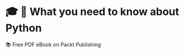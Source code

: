 # :mortar_board: :snake: What you need to know about Python

:books: Free PDF eBook on Packt Publishing
